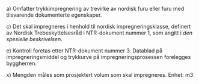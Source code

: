 a) Omfatter trykkimpregnering av trevirke av nordisk furu eller furu med tilsvarende dokumenterte egenskaper.

c) Det skal impregneres i henhold til nordisk impregneringsklasse, definert av Nordisk Trebeskyttelsesråd i NTR-dokument nummer 1, som angitt i *den spesielle beskrivelsen*.

e) Kontroll foretas etter NTR-dokument nummer 3. Datablad på impregneringsmiddel og trykkurve på impregneringsprosessen forelegges byggherren.

x) Mengden måles som prosjektert volum som skal impregneres. Enhet: m3

